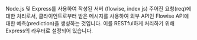 Node.js 및 Express를 사용하여 작성된 서버 (flowise, index js)
주어진 요청(req)에 대한 처리로서, 클라이언트로부터 받은 메시지를 사용하여 
외부 API인 Flowise API에 대한 예측(prediction)을 생성하는 것입니다. 
이를 RESTful하게 처리하기 위해 Express의 라우터로 설정되어 있습니다.
